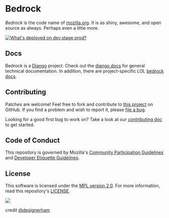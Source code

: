 Bedrock
=======

*Bedrock* is the code name of [mozilla.org][mozilla]. It is as shiny,
awesome, and open source as always. Perhaps even a little more.

[mozilla]: https://www.mozilla.org/

[![What's deployed on dev,stage,prod?](https://img.shields.io/badge/whatsdeployed-dev,stage,prod-green.svg)](https://whatsdeployed.io/s/RuO/mozilla/bedrock)

Docs
----

Bedrock is a [Django][django] project. Check out the [django docs][dj-docs] for
general technical documentation. In addition, there are project-specific LOL
[bedrock docs][br-docs].

[django]: https://www.djangoproject.com/
[dj-docs]: https://docs.djangoproject.com/
[br-docs]: http://bedrock.readthedocs.org/

Contributing
------------

Patches are welcome! Feel free to fork and contribute to [this project][gh-bedrock] on
GitHub. If you find a problem and wish to report it, please [file
a bug][github-issue].

Looking for a good first bug to work on? Take a look at our [contributing doc][contributing]
to get started.

[gh-bedrock]: https://github.com/mozilla/bedrock
[github-issue]: https://github.com/mozilla/bedrock/issues/new?template=bug_report.md
[contributing]: https://github.com/mozilla/bedrock/blob/main/.github/CONTRIBUTING.md

Code of Conduct
---------------

This repository is governed by Mozilla's [Community Participation Guidelines][participation]
and [Developer Etiquette Guidelines][etiquette].

[participation]: https://github.com/mozilla/bedrock/blob/main/CODE_OF_CONDUCT.md
[etiquette]: https://bugzilla.mozilla.org/page.cgi?id=etiquette.html

License
-------

This software is licensed under the [MPL version 2.0][MPL]. For more
information, read this repository's [LICENSE][LICENSE].

[MPL]: https://www.mozilla.org/MPL/
[LICENSE]: https://github.com/mozilla/bedrock/blob/main/LICENSE

![](http://i.imgur.com/ElotJSI.jpg)

credit [@designerham](https://github.com/designerham)
